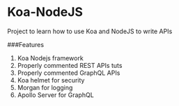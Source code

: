 # Koa-NodeJS

Project to learn how to use Koa and NodeJS to write APIs

###Features
1. Koa Nodejs framework
2. Properly commented REST APIs tuts
3. Properly commented GraphQL APIs
4. Koa helmet for security
5. Morgan for logging
6. Apollo Server for GraphQL